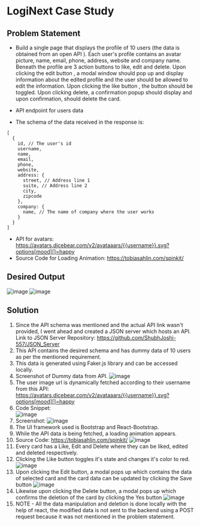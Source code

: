 # LogiNext Case Study

## Problem Statement

- Build a single page that displays the profile of 10 users (the data is obtained from an open API ). Each
user's profile contains an avatar picture, name, email, phone, address, website and company name. Beneath
the profile are 3 action buttons to like, edit and delete. Upon clicking the edit button , a modal window
should pop up and display information about the edited profile and the user should be allowed to edit the
information. Upon clicking the like button , the button should be toggled. Upon clicking delete, a
confirmation popup should display and upon confirmation, should delete the card.

- API endpoint for users data
- The schema of the data received in the response is:

```// Array of 10 users
[
  {
    id, // The user's id
    username,
    name,
    email,
    phone,
    website,
    address: {
      street, // Address line 1
      suite, // Address line 2
      city,
      zipcode
    },
    company: {
      name, // The name of company where the user works
    }
  }
]
```

- API for avatars: https://avatars.dicebear.com/v2/avataaars/{{username}}.svg?options[mood][]=happy
- Source Code for Loading Animation: https://tobiasahlin.com/spinkit/

## Desired Output

![image](https://user-images.githubusercontent.com/62555809/209458561-08e4a200-a16f-455b-8bf2-b7484f4487c5.png)
![image](https://user-images.githubusercontent.com/62555809/209458569-c6f5952f-03d5-4815-973d-f6188fa7467e.png)

## Solution

1. Since the API schema was mentioned and the actual API link wasn't provided, I went ahead and created a JSON server which hosts an API. Link to JSON Server Repository: https://github.com/ShubhJoshi-557/JSON_Server
2. This API contains the desired schema and has dummy data of 10 users as per the mentioned requirement.
3. This data is generated using Faker.js library and can be accessed locally.
4. Screenshot of Dummy data from API.
![image](https://user-images.githubusercontent.com/62555809/209458662-f92c3545-9a08-4b02-a61d-98525cde262b.png)
5. The user image url is dynamically fetched according to their username from this API: https://avatars.dicebear.com/v2/avataaars/{{username}}.svg?options[mood][]=happy
6. Code Snippet: <br>
![image](https://user-images.githubusercontent.com/62555809/209458705-8be3bbd0-3d39-4503-9ab4-d82af1607572.png)
7. Screenshot:
![image](https://user-images.githubusercontent.com/62555809/209458722-1cd44e89-c09a-4a30-a410-9c59a08e66fb.png)
8. The UI framework used is Bootstrap and React-Bootstrap. 
9. While the API data is being fetched, a loading animation appears.
10. Source Code: https://tobiasahlin.com/spinkit/
![image](https://user-images.githubusercontent.com/62555809/209458830-8f5a7876-27f9-4225-bfe9-0861096767de.png)
11. Every card has a Like, Edit and Delete where they can be liked, edited and deleted respectively.
12. Clicking the Like button toggles it's state and changes it's color to red.
![image](https://user-images.githubusercontent.com/62555809/209458913-95216589-03a0-4e37-9e8a-e1ee50434398.png)
13. Upon clicking the Edit button, a modal pops up which contains the data of selected card and the card data can be updated by clicking the Save button
![image](https://user-images.githubusercontent.com/62555809/209458960-ba81d17f-2db2-4005-881b-030944116ea1.png)
14. Likewise upon clicking the Delete button, a modal pops up which confirms the deletion of the card by clicking the Yes button
![image](https://user-images.githubusercontent.com/62555809/209458969-29815ab2-c5ef-4513-a2ac-69f6b61149ec.png)
15. NOTE - All the data manipulation and deletion is done locally with the help of react, the modified data is not sent to the backend using a POST request because it was not mentioned in the problem statement.




